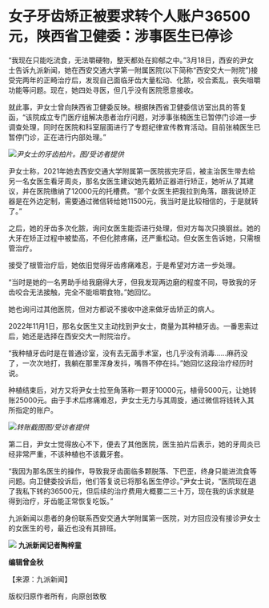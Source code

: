# 女子牙齿矫正被要求转个人账户36500元，陕西省卫健委：涉事医生已停诊

“我现在只能吃流食，无法嚼硬物，整天都处在抑郁之中。”3月18日，西安的尹女士告诉九派新闻，她在西安交通大学第一附属医院(以下简称“西安交大一附院”)接受完两年的正畸治疗后，发现自己面临牙齿大量松动、化脓，咬合紊乱，丧失咀嚼功能等问题。现在，她四处寻医，但几乎没有医院愿意接收。

就此事，尹女士曾向陕西省卫健委反映。根据陕西省卫健委信访室出具的答复函，“该院成立专门医疗组解决患者治疗问题，对涉事张楠医生已暂停门诊进一步调查处理，同时在医院和科室层面进行了专题纪律宣传教育活动。目前张楠医生已暂停门诊，正在进行内部处理。”

![](https://inews.gtimg.com/om_bt/OGEd9SW9WwsmwwlGCV9V--_y9dVpazmCCyhX95NU5pdJEAA/1000)_尹女士的牙齿拍片。图/受访者提供_

尹女士称，2021年她去西安交通大学附属第一医院拔完牙后，被主治医生带去给另一名女医生看牙周炎，那名女医生建议她先戴矫正器进行矫正，她听从了其建议，并在医院缴纳了12000元的托槽费。“那个女医生把我拉到角落，跟我说矫正器是在外边定制，需要通过微信转给她11500元，我当时是比较相信的，于是就转了。”

之后，她的牙齿多次化脓，询问女医生能否进行处理，但对方每次只换钢丝。她的大牙在矫正过程中被垫高，不但化脓疼痛，还严重松动。但女医生告诉她，只需根管治疗。

接受了根管治疗后，她依旧觉得牙齿疼痛难忍，于是希望对方进一步处理。

“当时是她的一名男助手给我磨得大牙，但我发现两边磨的程度不同，导致我的牙齿咬合无法接触，完全不能咀嚼食物。”她回忆。

她也询问过其他医院，但对方都说不接收中途来做牙齿矫正的病人。

2022年11月1日，那名女医生又主动找到尹女士，商量为其种植牙齿。一番思索过后，她还是选择在西安交大一附院治疗。

“我种植牙齿时是在普通诊室，没有去无菌手术室，也几乎没有消毒……麻药没了，一次次地打，我躺在那里浑身发抖，嘴唇不停在抖。”她回忆这段治疗经历时说。

种植结束后，对方又将尹女士拉至角落称一颗牙10000元，植骨5000元，让她转账25000元。由于手术后疼痛难忍，尹女士无力与其周旋，通过微信将钱转入其所指定的账户。

![](https://inews.gtimg.com/om_bt/OZ82kXPMHEEpxEkssTBx6TBjfGZlM09hm1DUAlV9Eae-cAA/1000)_转账截图图/受访者提供_

第二日，尹女士觉得放心不下，便去了其他医院，医生拍片后表示，她的牙周炎已经非常严重，不该种植也不该戴牙套。

“我因为那名医生的操作，导致我牙齿面临多颗脱落、下巴歪，终身只能进流食等问题。向卫健委投诉后，他们答复说已将那名医生停诊。”尹女士说，“医院现在退了我私下转的36500元，但后续的治疗费用大概要二三十万，现在我的诉求就是得到治疗，牙齿能正常恢复吃饭。”

九派新闻以患者的身份联系西安交通大学附属第一医院，对方回应没有接诊尹女士的女医生的号，最近也没有其排班。

![](https://inews.gtimg.com/om_bt/OI6IKpK-pCy5A40DqJCKgUrrP0JXREKep5WKHKDkX8LEgAA/1000)
**九派新闻记者陶梓童**

**编辑曾金秋**

【来源：九派新闻】

版权归原作者所有，向原创致敬

